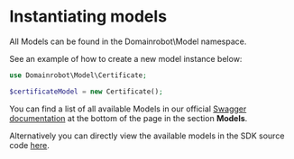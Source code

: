 # Instantiating models

All Models can be found in the Domainrobot\Model namespace.

See an example of how to create a new model instance below:

```php
use Domainrobot\Model\Certificate;

$certificateModel = new Certificate();
```

You can find a list of all available Models in our official [Swagger documentation](https://help.internetx.com/display/APIJSONEN/Technical+Documentation) at the bottom of the page in the section **Models**.

Alternatively you can directly view the available models in the SDK source code [here](https://github.com/InterNetX/php-domainrobot-sdk/tree/master/src/Model).
